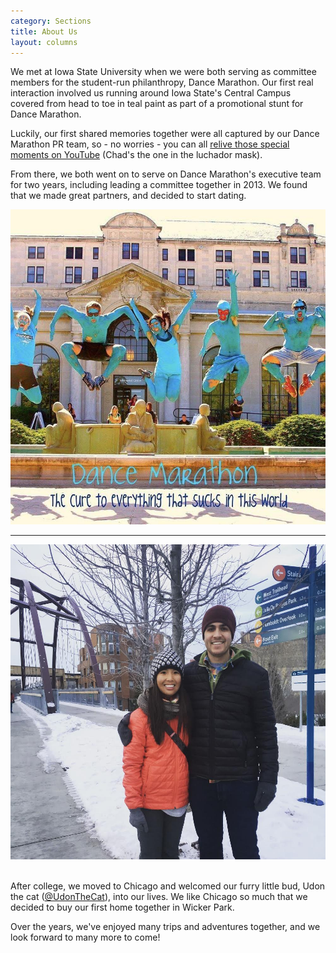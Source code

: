 ```yaml
---
category: Sections
title: About Us
layout: columns
---
```


<div class="row">
<div class="col-xs-12 col-lg-6">

<p class="lead">
We met at Iowa State University when we were both serving as committee members for the student-run philanthropy, Dance Marathon. Our first real interaction involved us running around Iowa State's Central Campus covered from head to toe in teal paint as part of a promotional stunt for Dance Marathon. 
</p>

<p class="lead">
Luckily, our first shared memories together were all captured by our Dance Marathon PR team, so - no worries - you can all <a href="https://www.youtube.com/watch?v=NGdumodZ7cE" target="_blank">relive those special moments on YouTube</a> (Chad's the one in the luchador mask). 
</p>

<p class="lead">
From there, we both went on to serve on Dance Marathon's executive team for two years, including leading a committee together in 2013. We found that we made great partners, and decided to start dating.
</p>
</div>

<div class="col-lg-6 col-sm-6">
    <img class="img-responsive" src="img/sections/tmg.jpg" alt="teal-men">
</div>
</div> <!-- row -->

<div class="row">
<hr class="columns-spacer">
</div>

<div class="row">
<div class="col-lg-6 col-sm-6">
    <img class="img-responsive" src="img/sections/606.jpg" alt="on the 606">
</div>

<div class="col-lg-6 col-sm-6">
<br/>
<p class="lead">
After college, we moved to Chicago and welcomed our furry little bud, Udon the cat (<a href="https://instagram.com/udonthecat/" target="_blank">@UdonTheCat</a>), into our lives. We like Chicago so much that we decided to buy our first home together in Wicker Park.
</p>
<p class="lead">
Over the years, we've enjoyed many trips and adventures together, and we look forward to many more to come!
</p>
</div>
</div>

